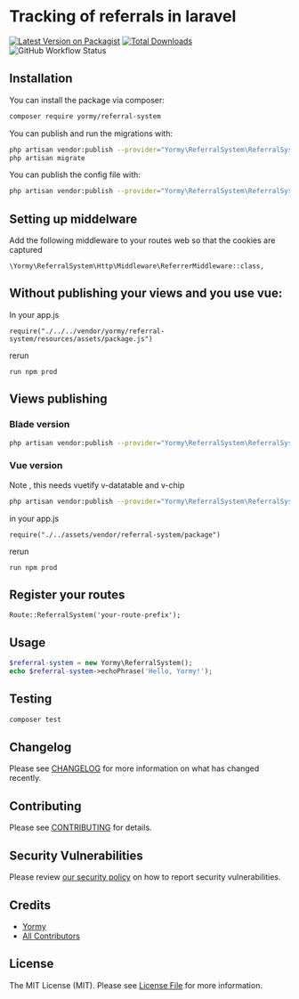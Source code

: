 # Tracking of referrals in laravel

[![Latest Version on Packagist](https://img.shields.io/packagist/v/yormy/referral-system.svg?style=flat-square)](https://packagist.org/packages/yormy/referral-system)
[![Total Downloads](https://img.shields.io/packagist/dt/yormy/referral-system.svg?style=flat-square)](https://packagist.org/packages/yormy/referral-system)
![GitHub Workflow Status](https://img.shields.io/github/workflow/status/facade/ignition/run-php-tests?label=Tests)

## Installation

You can install the package via composer:

```bash
composer require yormy/referral-system
```

You can publish and run the migrations with:

```bash
php artisan vendor:publish --provider="Yormy\ReferralSystem\ReferralSystemServiceProvider" --tag="migrations"
php artisan migrate
```

You can publish the config file with:
```bash
php artisan vendor:publish --provider="Yormy\ReferralSystem\ReferralSystemServiceProvider" --tag="config"
```

## Setting up middelware
Add the following middleware to your routes web so that the cookies are captured
```
\Yormy\ReferralSystem\Http\Middleware\ReferrerMiddleware::class,
```

## Without publishing your views and you use vue:
In your app.js
```
require("./../../vendor/yormy/referral-system/resources/assets/package.js")
```
rerun
```
run npm prod
```

## Views publishing
### Blade version
```bash
php artisan vendor:publish --provider="Yormy\ReferralSystem\ReferralSystemServiceProvider" --tag="blade"
```

### Vue version
Note , this needs vuetify v-datatable and v-chip
```bash
php artisan vendor:publish --provider="Yormy\ReferralSystem\ReferralSystemServiceProvider" --tag="vue"
```

in your app.js
```
require("./../assets/vendor/referral-system/package")
```

rerun
```
run npm prod
```


## Register your routes
```
Route::ReferralSystem('your-route-prefix');
```

## Usage

``` php
$referral-system = new Yormy\ReferralSystem();
echo $referral-system->echoPhrase('Hello, Yormy!');
```

## Testing

``` bash
composer test
```

## Changelog

Please see [CHANGELOG](CHANGELOG.md) for more information on what has changed recently.

## Contributing

Please see [CONTRIBUTING](.github/CONTRIBUTING.md) for details.

## Security Vulnerabilities

Please review [our security policy](../../security/policy) on how to report security vulnerabilities.

## Credits

- [Yormy](https://github.com/yormy)
- [All Contributors](../../contributors)

## License

The MIT License (MIT). Please see [License File](LICENSE.md) for more information.
